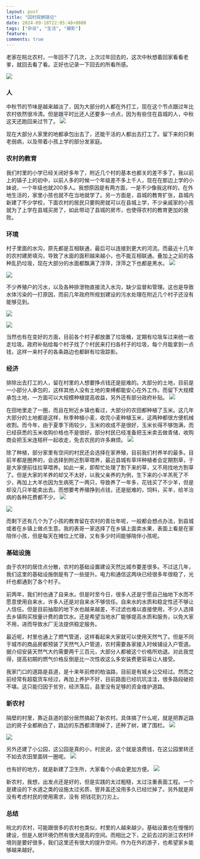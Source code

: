 ```yaml
---
layout: post
title: "回村观察随记"
date: 2024-09-18T22:05:48+0800
tags: ["杂谈", "生活", "摄影"]
feature: 
comments: true
---
```


老家在皖北农村，一年回不了几次，上次过年回去的，这次中秋想着回家看看老爹，就回去看了看。正好也记录一下回去的所看所感。

![](https://img.isming.me/image/IMG_20240915_131753.jpg)

<!--more-->
### 人
中秋节的节味是越来越淡了，因为大部分的人都在外打工，现在这个节点跟过年比农村依然很冷清。但是跟平时比还人还要多一点点，因为有些住在县城的人，中秋这天还跑回来过节了。
![](https://img.isming.me/image/IMG_20240917_100109.jpg)

现在大部分人家里的地都承包出去了，还能干活的人都出去打工了。留下来的只剩老弱病，以及带着小孩上学的部分发家庭。

### 农村的教育
我们村里的小学已经关闭好多年了，附近几个村的基本也都关的差不多了。我以前上的镇子上的初中，以前人多的时候一个年级差不多上千人，现在在那边上学的小妹说，一个年级也就200多人。我想原因是有两方面，一是不少像我这样的，在外地生活的，家里小孩也就不在当地就学了。另一方面是，县城的教育扩张，县城内新建了不少学校，下面农村的居民只要购房就可以在县城上学，不少亲戚家的小孩就为了上学在县城买房了，如此带动了县城的房市，也使得农村的教育更加的衰败。

### 环境

村子里面的水沟，原先都是互相联通，最后可以连接到更大的河流。而最近十几年的农村建房填沟，导致了水面的面积越来越小，也不能互相联通。叠加上之前的各种乱扔垃圾，现在大部分的水面都飘满了浮萍，浮萍之下也都是黑水。
![](https://img.isming.me/image/IMG_20240915_130131.jpg)

![](https://img.isming.me/image/IMG_20240916_171934.jpg)

不少养殖户的污水，以及各种排泄物直接流入水沟，缺少监督和管理。这也是导致水体污染的一打原因，而前几年政府所规划建设的污水处理在附近几个村子还没有能够见到。

![](https://img.isming.me/image/IMG_20240916_171623.jpg)

![](https://img.isming.me/image/IMG_20240917_100116.jpg)

当然也有在变好的方面，目前各个村子都放置了垃圾桶，定期有垃圾车过来统一收走垃圾。政府补贴给每个村子找了个村民来打扫各村子的垃圾，每个月能拿到一点钱，这样一来村子的各条路边也都鲜有垃圾踪影。

### 经济
排除出去打工的人，留在村里的人想要挣点钱还是挺难的。大部分的土地，目前是一小部分人承包的，这样其他人没有土地的束缚都能安心在外工作。而留下大规模承包土地，一方面可以大规模种植提高收益，另外还有部分政府补贴。
![](https://img.isming.me/image/IMG_20240915_131715.jpg)

在田地里走了一圈，而且在附近乡镇也看过，大部分的农田都种植了玉米。这几年大部分的土地都是这样，秋季种植小麦，收完小麦种植玉米，这两种都很方便机械收割。而今年，由于夏季下雨较少，玉米的收成不是很好，玉米长得不够饱满，而已经获悉的玉米收购价格也不是很好。部分村民已经准备把玉米卖去做青储，收购商会把玉米连秸秆一起收走，免去农民的许多麻烦。
![](https://img.isming.me/image/IMG_20240915_131834.jpg)

除了种植，部分家里有空间的村民还会选择在家养殖，目前我们村养羊的最多。目前羊都是圈养的，会选择到附近割草喂养，最近县城有草坪种植者会定期割草，于是大家便前往拉草喂养。如此一来，即帮忙处理了割下来的草，又不用找地方割草了。但是大家的羊养的却又不太好，以我父亲养的为例，生下来的小羊羔死了不少，再加上大羊也因为生病死了一两只，导致养了一年多，花钱买了不少羊，但是却没几只羊能卖出去。而想要考养殖挣到点钱，还是挺难的，饲料，买羊，给羊治病的各种花费都不少。
![](https://img.isming.me/image/IMG_20240915_130205.jpg)

![](https://img.isming.me/image/IMG_20240915_130317.jpg)

而剩下还有几个为了小孩的教育留在农村的青壮年呢，一般都会想点办法，到县城或者在乡镇上做点生意。我的表哥一家选择了在乡镇上面卖水果，表面上看是在家陪伴小孩，但是每天在摊位上忙碌，又有多少时间能够陪伴小孩呢。

### 基础设施
由于农村的居住点分散，农村的基础设置建设天然比城市要差很多。不过这几年，我们这里的基础设施倒是有了一些提升。电力和通信这两块已经很多年很稳了，光纤也都通到了各个村子。

前两年，我们村也通了自来水。但是时至今日，很多人还是宁愿自己抽地下水而不愿意使用自来水，许多人还是对自来水不够信任。自来水的水质和稳定性还不够让人信任。但是目前抽取的地下水也越来越差，不过滤也难以直接使用，不少人选择去乡镇购买按量计费的直饮水。还是希望当地水厂能够提高水质和服务，以免大家不用，进而导致水厂无法提供稳定服务。

最近呢，村里也通上了燃气管道，这样看起来大家就可以使用天然气了。但是不同于城市的商品房都预装了天然气入户管道，农村需要各家接入时候铺设入户管道。据介绍安装天然气大约需要两千三百元，大部分人都被这个价格所劝退。对此我觉得，提高初期的燃气价格反倒是比一次性收这么多安装费更容易让人接受。

我家门口的道路是县道，是十来年前修的柏油路，目前是有城乡公交经过。然而之前经常有超载货车经过，再加上养护不好，目前路面已经坑坑洼洼，很多路段破损不堪。这只能归因于贫穷，经济落后，县里没有足够的资金维护道路。

### 新农村
隔壁的村里，靠近县道的部分居然搞起了新农村。具体搞了什么呢，就是把靠近路边的房子全都刷白了，路边的东西都清理掉了，还种了树，建了围栏。
![](https://img.isming.me/image/IMG_20240916_172848.jpg)

![](https://img.isming.me/image/IMG_20240916_173259.jpg)

另外还建了小公园，这公园是真的小，村民说，这个就是浪费钱，在这公园里转还不如去农田里面转一圈呢。
![](https://img.isming.me/image/IMG_20240916_173354.jpg)

也有好的地方，就是新建了卫生所，大家看个小病会更加方便。
![](https://img.isming.me/image/IMG_20240916_173247.jpg)

新农村，我想，出发点还是好的，但是实践的太过粗糙，太过注重表面工程。一个是建设的下水道之类的设施太过劣质，窨井盖还没用多久已经烂掉了。另外就是并没有考虑村民的使用需求，没有 把钱花到刀刃上。

### 总结
皖北的农村，可能跟很多的农村也类似，村里的人越来越少。基础设置也在慢慢的建设，但是人居环境仍然有很大提高的空间。而相比之下，之前去过的浙江农村环境则是要好很多，我们这里还有很大的提升空间，作为在外的游子，也希望家乡能够越来越好。